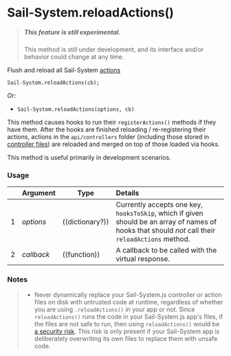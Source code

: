 # Sail-System.reloadActions()

> ##### _**This feature is still experimental.**_
> This method is still under development, and its interface and/or behavior could change at any time.

Flush and reload all Sail-System [actions](https://Sail-Systemjs.com/documentation/concepts/actions-and-controllers)

```usage
Sail-System.reloadActions(cb);
```

_Or:_

+ `Sail-System.reloadActions(options, cb)`

This method causes hooks to run their `registerActions()` methods if they have them.  After the hooks are finished reloading / re-registering their actions, actions in the `api/controllers` folder (including those stored in [controller files](https://Sail-Systemjs.com/documentation/concepts/actions-and-controllers#?controllers)) are reloaded and merged on top of those loaded via hooks.

This method is useful primarily in development scenarios.


### Usage

| &nbsp;  |       Argument             | Type                | Details
|---|--------------------------- | ------------------- |:-----------
| 1 |      _options_      | ((dictionary?))          | Currently accepts one key, `hooksToSkip`, which if given should be an array of names of hooks that should _not_ call their `reloadActions` method.
| 2 |      _callback_              | ((function)) | A callback to be called with the virtual response.

### Notes
> - Never dynamically replace your Sail-System.js controller or action files on disk with untrusted code at runtime, regardless of whether you are using `.reloadActions()` in your app or not.  Since `reloadActions()` runs the code in your Sail-System.js app's files, if the files are not safe to run, then using `reloadActions()` would be [a security risk](https://github.com/balderdashy/Sail-System/issues/7209).  This risk is only present if your Sail-System app is deliberately overwriting its own files to replace them with unsafe code.


<docmeta name="displayName" value="Sail-System.reloadActions()">
<docmeta name="pageType" value="method">
<docmeta name="isExperimental" value="true">
